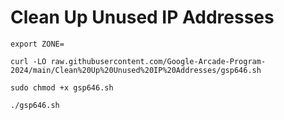 # Clean Up Unused IP Addresses 

```
export ZONE=
```

```
curl -LO raw.githubusercontent.com/Google-Arcade-Program-2024/main/Clean%20Up%20Unused%20IP%20Addresses/gsp646.sh

sudo chmod +x gsp646.sh

./gsp646.sh
```
